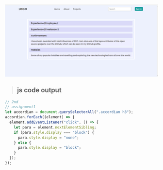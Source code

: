 ![img](/DOM%20JS/DOM%20Assignment%202.0%201%2C2%2C3/secondAssignmentImage/task1Output.png)

>## js code output
```js
// 2nd
// assignment1
let accordian = document.querySelectorAll(".accordian h3");
accordian.forEach((element) => {
  element.addEventListener("click", () => {
    let para = element.nextElementSibling;
    if (para.style.display === "block") {
      para.style.display = "none";
    } else {
      para.style.display = "block";
    }
  });
});
```






